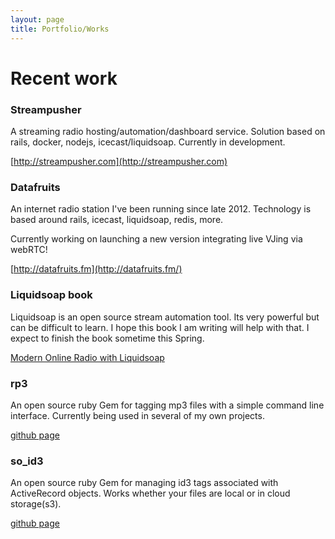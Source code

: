 ```yaml
---
layout: page
title: Portfolio/Works
---
```


# Recent work

### Streampusher

A streaming radio hosting/automation/dashboard service. Solution based on rails,
docker, nodejs, icecast/liquidsoap. Currently in development.

[http://streampusher.com](http://streampusher.com)

### Datafruits

An internet radio station I've been running since late 2012. Technology is based
around rails, icecast, liquidsoap, redis, more.

Currently working on launching a new version integrating live VJing via webRTC!

[http://datafruits.fm](http://datafruits.fm/)

### Liquidsoap book

Liquidsoap is an open source stream automation tool. Its very powerful but can
be difficult to learn. I hope this book I am writing will help with that. I
expect to finish the book sometime this Spring.

[Modern Online Radio with
Liquidsoap](https://leanpub.com/modernonlineradiowithliquidsoap/)

### rp3

An open source ruby Gem for tagging mp3 files with a simple command line
interface. Currently being used in several of my own projects.

[github page](https://github.com/datafruits/rupeepeethree)

### so_id3

An open source ruby Gem for managing id3 tags associated with ActiveRecord
objects. Works whether your files are local or in cloud storage(s3).

[github page](https://github.com/mcfiredrill/so_id3)
